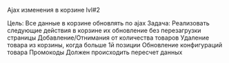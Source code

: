 Ajax изменения в корзине lvl#2

Цель: Все данные в корзине обновлять по ajax
Задача: Реализовать следующие действия в корзине их обновление без перезагрузки страницы
Добавление/Отнимания от количества товаров
Удаление товара из корзины, когда больше 1й позиции
Обновление конфигураций товара
Промокоды
Должен происходить пересчет данных 
